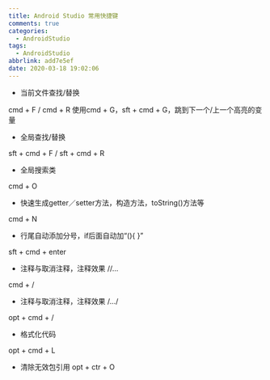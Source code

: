 ```yaml
---
title: Android Studio 常用快捷键
comments: true
categories:
  - AndroidStudio
tags:
  - AndroidStudio
abbrlink: add7e5ef
date: 2020-03-18 19:02:06
---
```


- 当前文件查找/替换

cmd + F / cmd + R 使用cmd + G，sft + cmd + G，跳到下一个/上一个高亮的变量
- 全局查找/替换

sft + cmd + F / sft + cmd + R
- 全局搜索类

cmd + O
- 快速生成getter／setter方法，构造方法，toString()方法等

cmd + N
- 行尾自动添加分号，if后面自动加“(){ }”

sft + cmd + enter
- 注释与取消注释，注释效果 //…

cmd + /
- 注释与取消注释，注释效果 /…/

opt + cmd + /
- 格式化代码

opt + cmd + L

- 清除无效包引用
opt + ctr + O
